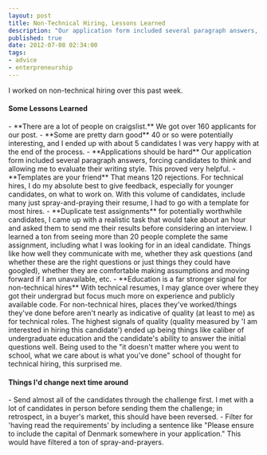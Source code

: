 ```yaml
---
layout: post
title: Non-Technical Hiring, Lessons Learned
description: "Our application form included several paragraph answers, forcing candidates to think and allowing me to evaluate their writing style.  This proved very helpful."
published: true
date: 2012-07-08 02:34:00
tags:
- advice
- enterpreneurship
---
```


I worked on non-technical hiring over this past week.

<h4>Some Lessons Learned</h4>
- **There are a lot of people on craigslist.**  We got over 160 applicants for our post.
- **Some are pretty darn good** 40 or so were potentially interesting, and I ended up with about 5 candidates I was very happy with at the end of the process.
- **Applications should be hard** Our application form included several paragraph answers, forcing candidates to think and allowing me to evaluate their writing style.  This proved very helpful.
- **Templates are your friend** That means 120 rejections.  For technical hires, I do my absolute best to give feedback, especially for younger candidates, on what to work on.  With this volume of candidates, include many just spray-and-praying their resume, I had to go with a template for most hires.
- **Duplicate test assignments** for potentially worthwhile candidates, I came up with a realistic task that would take about an hour and asked them to send me their results before considering an interview.  I learned a ton from seeing more than 20 people complete the same assignment, including what I was looking for in an ideal candidate.  Things like how well they communicate with me, whether they ask questions (and whether these are the right questions or just things they could have googled), whether they are comfortable making assumptions and moving forward if I am unavailable, etc.
- **Education is a far stronger signal for non-technical hires** With technical resumes, I may glance over where they got their undergrad but focus much more on experience and publicly available code.  For non-technical hires, places they've worked/things they've done before aren't nearly as indicative of quality (at least to me) as for technical roles.  The highest signals of quality (quality measured by 'I am interested in hiring this candidate') ended up being things like caliber of undergraduate education and the candidate's ability to answer the initial questions well. Being used to the "it doesn't matter where you went to school, what we care about is what you've done" school of thought for technical hiring, this surprised me.

<h4>Things I'd change next time around</h4>
- Send almost all of the candidates through the challenge first.  I met with a lot of candidates in person before sending them the challenge; in retrospect, in a buyer's market, this should have been reversed.
- Filter for 'having read the requirements' by including a sentence like "Please ensure to include the capital of Denmark somewhere in your application."  This would have filtered a ton of spray-and-prayers.
